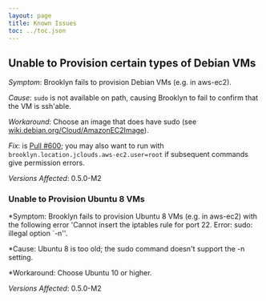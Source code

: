 ```yaml
---
layout: page
title: Known Issues
toc: ../toc.json
---
```


## Unable to Provision certain types of Debian VMs

*Symptom*: Brooklyn fails to provision Debian VMs (e.g. in aws-ec2).

*Cause*: `sudo` is not available on path, causing Brooklyn to fail to confirm that the VM is ssh'able.

*Workaround*: Choose an image that does have sudo (see [wiki.debian.org/Cloud/AmazonEC2Image](http://wiki.debian.org/Cloud/AmazonEC2Image)).

*Fix*: is [Pull #600](https://github.com/brooklyncentral/brooklyn/pull/600); you may also want to run with `brooklyn.location.jclouds.aws-ec2.user=root` if subsequent commands give permission errors.

*Versions Affected*: 0.5.0-M2


### Unable to Provision Ubuntu 8 VMs

*Symptom: Brooklyn fails to provision Ubuntu 8 VMs (e.g. in aws-ec2) with the following error 'Cannot insert the iptables rule for port 22. Error: sudo: illegal option `-n''.

*Cause: Ubuntu 8 is too old; the sudo command doesn't support the -n setting.

*Workaround: Choose Ubuntu 10 or higher.

*Versions Affected*: 0.5.0-M2
